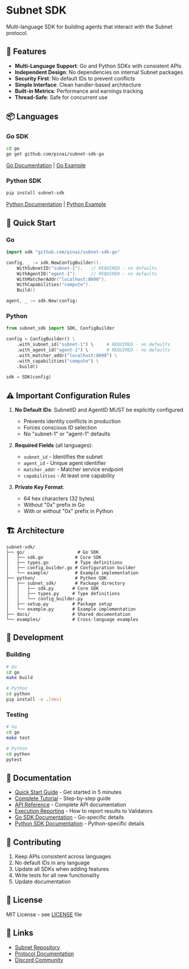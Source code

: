 # Subnet SDK

Multi-language SDK for building agents that interact with the Subnet protocol.

## 🌟 Features

- **Multi-Language Support**: Go and Python SDKs with consistent APIs
- **Independent Design**: No dependencies on internal Subnet packages
- **Security First**: No default IDs to prevent conflicts
- **Simple Interface**: Clean handler-based architecture
- **Built-in Metrics**: Performance and earnings tracking
- **Thread-Safe**: Safe for concurrent use

## 📦 Languages

### Go SDK

```bash
cd go
go get github.com/pinai/subnet-sdk-go
```

[Go Documentation](go/README.md) | [Go Example](go/example/)

### Python SDK

```bash
pip install subnet-sdk
```

[Python Documentation](python/README.md) | [Python Example](python/example.py)

## 🚀 Quick Start

### Go

```go
import sdk "github.com/pinai/subnet-sdk-go"

config, _ := sdk.NewConfigBuilder().
    WithSubnetID("subnet-1").   // REQUIRED - no defaults
    WithAgentID("agent-1").     // REQUIRED - no defaults
    WithMatcherAddr("localhost:8090").
    WithCapabilities("compute").
    Build()

agent, _ := sdk.New(config)
```

### Python

```python
from subnet_sdk import SDK, ConfigBuilder

config = ConfigBuilder() \
    .with_subnet_id("subnet-1") \     # REQUIRED - no defaults
    .with_agent_id("agent-1") \       # REQUIRED - no defaults
    .with_matcher_addr("localhost:8090") \
    .with_capabilities("compute") \
    .build()

sdk = SDK(config)
```

## ⚠️ Important Configuration Rules

1. **No Default IDs**: SubnetID and AgentID MUST be explicitly configured
   - Prevents identity conflicts in production
   - Forces conscious ID selection
   - No "subnet-1" or "agent-1" defaults

2. **Required Fields** (all languages):
   - `subnet_id` - Identifies the subnet
   - `agent_id` - Unique agent identifier
   - `matcher_addr` - Matcher service endpoint
   - `capabilities` - At least one capability

3. **Private Key Format**:
   - 64 hex characters (32 bytes)
   - Without "0x" prefix in Go
   - With or without "0x" prefix in Python

## 🏗️ Architecture

```
subnet-sdk/
├── go/                    # Go SDK
│   ├── sdk.go            # Core SDK
│   ├── types.go          # Type definitions
│   ├── config_builder.go # Configuration builder
│   └── example/          # Example implementation
├── python/               # Python SDK
│   ├── subnet_sdk/       # Package directory
│   │   ├── sdk.py       # Core SDK
│   │   ├── types.py     # Type definitions
│   │   └── config_builder.py
│   ├── setup.py         # Package setup
│   └── example.py       # Example implementation
├── docs/                # Shared documentation
└── examples/            # Cross-language examples
```

## 🔧 Development

### Building

```bash
# Go
cd go
make build

# Python
cd python
pip install -e .[dev]
```

### Testing

```bash
# Go
cd go
make test

# Python
cd python
pytest
```

## 📖 Documentation

- [Quick Start Guide](docs/quick-start.md) - Get started in 5 minutes
- [Complete Tutorial](docs/tutorial.md) - Step-by-step guide
- [API Reference](docs/api-reference.md) - Complete API documentation
- [Execution Reporting](docs/execution-reporting.md) - How to report results to Validators
- [Go SDK Documentation](go/README.md) - Go-specific details
- [Python SDK Documentation](python/README.md) - Python-specific details

## 🤝 Contributing

1. Keep APIs consistent across languages
2. No default IDs in any language
3. Update all SDKs when adding features
4. Write tests for all new functionality
5. Update documentation

## 📄 License

MIT License - see [LICENSE](LICENSE) file

## 🔗 Links

- [Subnet Repository](https://github.com/pinai/subnet)
- [Protocol Documentation](https://docs.pinai.io)
- [Discord Community](https://discord.gg/pinai)